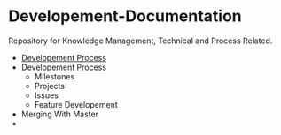 # Developement-Documentation
Repository for Knowledge Management, Technical and Process Related.

* [Developement Process](https://github.com/uvic-aero/Developement-Documentation/blob/master/Development.md)
* [Developement Process](Development.md)
  * Milestones
  * Projects
  * Issues
  * Feature Developement
* Merging With Master
* 
